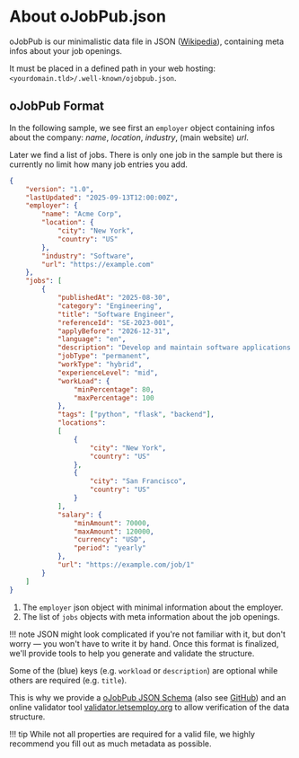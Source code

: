 # About oJobPub.json

oJobPub is our minimalistic data file in JSON ([Wikipedia](https://en.wikipedia.org/wiki/JSON)), containing meta infos about your job openings.

It must be placed in a defined path in your web hosting: `<yourdomain.tld>/.well-known/ojobpub.json`.

## oJobPub Format

In the following sample, we see first an `employer` object containing infos about the company: *name*, *location*, *industry*, (main website) *url*.

Later we find a list of jobs. There is only one job in the sample but there is currently no limit how many job entries you add.

```json
{
    "version": "1.0",
    "lastUpdated": "2025-09-13T12:00:00Z",
    "employer": {
        "name": "Acme Corp",
        "location": {
            "city": "New York",
            "country": "US"
        },
        "industry": "Software",
        "url": "https://example.com"
    },
    "jobs": [
        {
            "publishedAt": "2025-08-30",
            "category": "Engineering",
            "title": "Software Engineer",
            "referenceId": "SE-2023-001",
            "applyBefore": "2026-12-31",
            "language": "en",
            "description": "Develop and maintain software applications.",
            "jobType": "permanent",
            "workType": "hybrid",
            "experienceLevel": "mid",
            "workLoad": {
                "minPercentage": 80,
                "maxPercentage": 100
            },
            "tags": ["python", "flask", "backend"],
            "locations":
            [
                {
                    "city": "New York",
                    "country": "US"
                },
                {
                    "city": "San Francisco",
                    "country": "US"
                }
            ],
            "salary": {
                "minAmount": 70000,
                "maxAmount": 120000,
                "currency": "USD",
                "period": "yearly"
            },
            "url": "https://example.com/job/1"
        }
    ]
}
```

1. The `employer` json object with minimal information about the employer.
2. The list of `jobs` objects with meta information about the job openings.


!!! note
    JSON might look complicated if you're not familiar with it, but don't worry — you won't have to write it by hand. Once this format is finalized, we'll provide tools to help you generate and validate the structure.

Some of the (blue) keys (e.g. `workload` or `description`) are optional while others are required (e.g. `title`).

This is why we provide a [oJobPub JSON Schema](ojobpub-schema.md) (also see [GitHub](https://github.com/letsemploy/schema)) and an online validator tool [validator.letsemploy.org](https://validator.letsemploy.org) to allow verification of the data structure.

!!! tip
    While not all properties are required for a valid file, we highly recommend you fill out as much metadata as possible.
